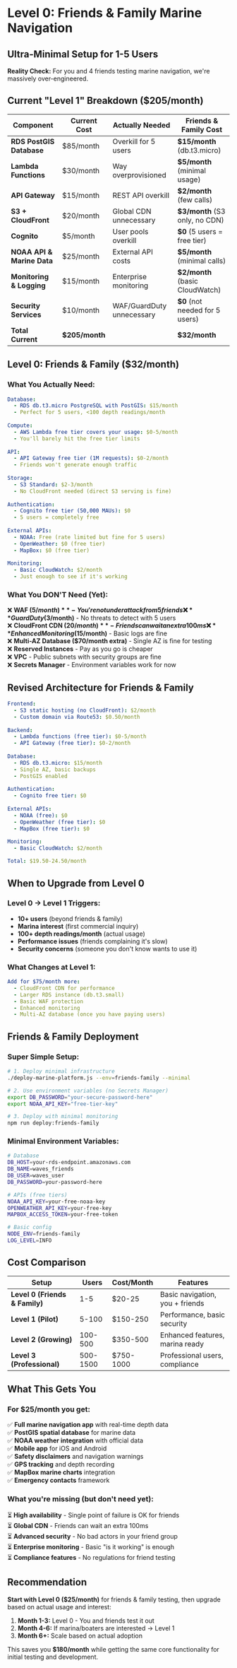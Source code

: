 # Level 0: Friends & Family Marine Navigation
## Ultra-Minimal Setup for 1-5 Users

**Reality Check:** For you and 4 friends testing marine navigation, we're massively over-engineered.

## Current "Level 1" Breakdown ($205/month)

| Component | Current Cost | Actually Needed | Friends & Family Cost |
|-----------|--------------|-----------------|---------------------|
| **RDS PostGIS Database** | $85/month | Overkill for 5 users | **$15/month** (db.t3.micro) |
| **Lambda Functions** | $30/month | Way overprovisioned | **$5/month** (minimal usage) |
| **API Gateway** | $15/month | REST API overkill | **$2/month** (few calls) |
| **S3 + CloudFront** | $20/month | Global CDN unnecessary | **$3/month** (S3 only, no CDN) |
| **Cognito** | $5/month | User pools overkill | **$0** (5 users = free tier) |
| **NOAA API & Marine Data** | $25/month | External API costs | **$5/month** (minimal calls) |
| **Monitoring & Logging** | $15/month | Enterprise monitoring | **$2/month** (basic CloudWatch) |
| **Security Services** | $10/month | WAF/GuardDuty unnecessary | **$0** (not needed for 5 users) |
| **Total Current** | **$205/month** | | **$32/month** |

## Level 0: Friends & Family ($32/month)

### What You Actually Need:
```yaml
Database: 
  - RDS db.t3.micro PostgreSQL with PostGIS: $15/month
  - Perfect for 5 users, <100 depth readings/month
  
Compute:
  - AWS Lambda free tier covers your usage: $0-5/month
  - You'll barely hit the free tier limits
  
API:
  - API Gateway free tier (1M requests): $0-2/month
  - Friends won't generate enough traffic
  
Storage:
  - S3 Standard: $2-3/month
  - No CloudFront needed (direct S3 serving is fine)
  
Authentication:
  - Cognito free tier (50,000 MAUs): $0
  - 5 users = completely free
  
External APIs:
  - NOAA: Free (rate limited but fine for 5 users)
  - OpenWeather: $0 (free tier)
  - MapBox: $0 (free tier)
  
Monitoring:
  - Basic CloudWatch: $2/month
  - Just enough to see if it's working
```

### What You DON'T Need (Yet):

❌ **WAF ($5/month)** - You're not under attack from 5 friends  
❌ **GuardDuty ($3/month)** - No threats to detect with 5 users  
❌ **CloudFront CDN ($20/month)** - Friends can wait an extra 100ms  
❌ **Enhanced Monitoring ($15/month)** - Basic logs are fine  
❌ **Multi-AZ Database ($70/month extra)** - Single AZ is fine for testing  
❌ **Reserved Instances** - Pay as you go is cheaper  
❌ **VPC** - Public subnets with security groups are fine  
❌ **Secrets Manager** - Environment variables work for now  

## Revised Architecture for Friends & Family

```yaml
Frontend:
  - S3 static hosting (no CloudFront): $2/month
  - Custom domain via Route53: $0.50/month
  
Backend:
  - Lambda functions (free tier): $0-5/month
  - API Gateway (free tier): $0-2/month
  
Database:
  - RDS db.t3.micro: $15/month
  - Single AZ, basic backups
  - PostGIS enabled
  
Authentication:
  - Cognito free tier: $0
  
External APIs:
  - NOAA (free): $0
  - OpenWeather (free tier): $0
  - MapBox (free tier): $0
  
Monitoring:
  - Basic CloudWatch: $2/month

Total: $19.50-24.50/month
```

## When to Upgrade from Level 0

### Level 0 → Level 1 Triggers:
- **10+ users** (beyond friends & family)
- **Marina interest** (first commercial inquiry)  
- **100+ depth readings/month** (actual usage)
- **Performance issues** (friends complaining it's slow)
- **Security concerns** (someone you don't know wants to use it)

### What Changes at Level 1:
```yaml
Add for $75/month more:
  - CloudFront CDN for performance
  - Larger RDS instance (db.t3.small)
  - Basic WAF protection
  - Enhanced monitoring
  - Multi-AZ database (once you have paying users)
```

## Friends & Family Deployment

### Super Simple Setup:
```bash
# 1. Deploy minimal infrastructure
./deploy-marine-platform.js --env=friends-family --minimal

# 2. Use environment variables (no Secrets Manager)
export DB_PASSWORD="your-secure-password-here"
export NOAA_API_KEY="free-tier-key"

# 3. Deploy with minimal monitoring
npm run deploy:friends-family
```

### Minimal Environment Variables:
```bash
# Database
DB_HOST=your-rds-endpoint.amazonaws.com
DB_NAME=waves_friends
DB_USER=waves_user  
DB_PASSWORD=your-password-here

# APIs (free tiers)
NOAA_API_KEY=your-free-noaa-key
OPENWEATHER_API_KEY=your-free-key
MAPBOX_ACCESS_TOKEN=your-free-token

# Basic config
NODE_ENV=friends-family
LOG_LEVEL=INFO
```

## Cost Comparison

| Setup | Users | Cost/Month | Features |
|-------|-------|------------|----------|
| **Level 0 (Friends & Family)** | 1-5 | $20-25 | Basic navigation, you + friends |
| **Level 1 (Pilot)** | 5-100 | $150-250 | Performance, basic security |
| **Level 2 (Growing)** | 100-500 | $350-500 | Enhanced features, marina ready |
| **Level 3 (Professional)** | 500-1500 | $750-1000 | Professional users, compliance |

## What This Gets You

### For $25/month you get:
✅ **Full marine navigation app** with real-time depth data  
✅ **PostGIS spatial database** for marine data  
✅ **NOAA weather integration** with official data  
✅ **Mobile app** for iOS and Android  
✅ **Safety disclaimers** and navigation warnings  
✅ **GPS tracking** and depth recording  
✅ **MapBox marine charts** integration  
✅ **Emergency contacts** framework  

### What you're missing (but don't need yet):
⏳ **High availability** - Single point of failure is OK for friends  
⏳ **Global CDN** - Friends can wait an extra 100ms  
⏳ **Advanced security** - No bad actors in your friend group  
⏳ **Enterprise monitoring** - Basic "is it working" is enough  
⏳ **Compliance features** - No regulations for friend testing  

## Recommendation

**Start with Level 0 ($25/month)** for friends & family testing, then upgrade based on actual usage and interest:

1. **Month 1-3:** Level 0 - You and friends test it out
2. **Month 4-6:** If marina/boaters are interested → Level 1  
3. **Month 6+:** Scale based on actual adoption

This saves you **$180/month** while getting the same core functionality for initial testing and development.